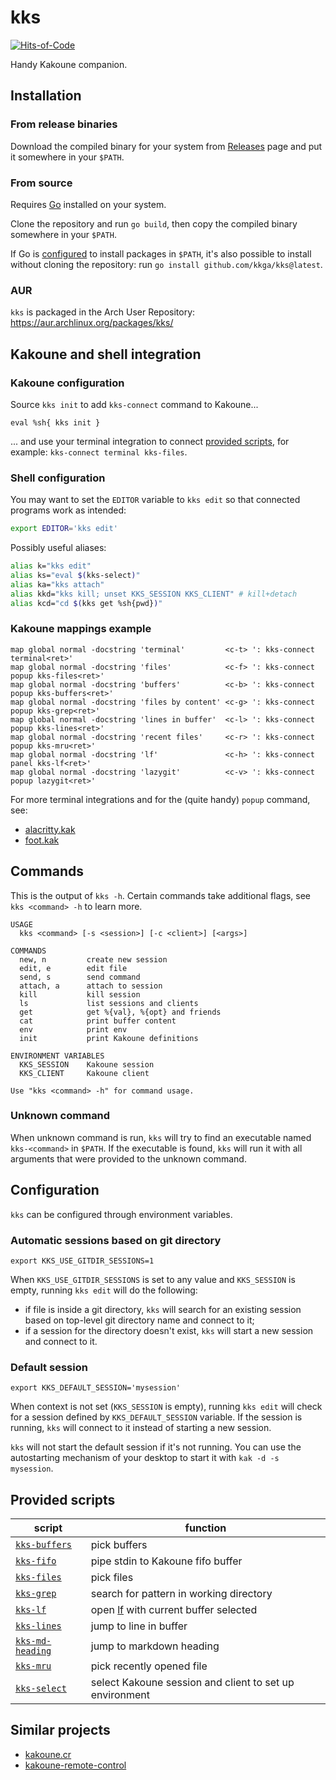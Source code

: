 # kks

[![Hits-of-Code](https://hitsofcode.com/github/kkga/kks?branch=main)](https://hitsofcode.com)

Handy Kakoune companion.

## Installation

### From release binaries

Download the compiled binary for your system from
[Releases](https://github.com/kkga/kks/releases) page and put it somewhere in
your `$PATH`.

### From source

Requires [Go](https://golang.org/) installed on your system.

Clone the repository and run `go build`, then copy the compiled binary somewhere
in your `$PATH`.

If Go is [configured](https://golang.org/ref/mod#go-install) to install packages
in `$PATH`, it's also possible to install without cloning the repository: run
`go install github.com/kkga/kks@latest`.

### AUR

`kks` is packaged in the Arch User Repository:
https://aur.archlinux.org/packages/kks/

## Kakoune and shell integration

### Kakoune configuration

Source `kks init` to add `kks-connect` command to Kakoune...

```kak
eval %sh{ kks init }
```

... and use your terminal integration to connect
[provided scripts](#provided-scripts), for example:
`kks-connect terminal kks-files`.

### Shell configuration

You may want to set the `EDITOR` variable to `kks edit` so that connected
programs work as intended:

```sh
export EDITOR='kks edit'
```

Possibly useful aliases:

```sh
alias k="kks edit"
alias ks="eval $(kks-select)"
alias ka="kks attach"
alias kkd="kks kill; unset KKS_SESSION KKS_CLIENT" # kill+detach
alias kcd="cd $(kks get %sh{pwd})"
```

### Kakoune mappings example

```kak
map global normal -docstring 'terminal'         <c-t> ': kks-connect terminal<ret>'
map global normal -docstring 'files'            <c-f> ': kks-connect popup kks-files<ret>'
map global normal -docstring 'buffers'          <c-b> ': kks-connect popup kks-buffers<ret>'
map global normal -docstring 'files by content' <c-g> ': kks-connect popup kks-grep<ret>'
map global normal -docstring 'lines in buffer'  <c-l> ': kks-connect popup kks-lines<ret>'
map global normal -docstring 'recent files'     <c-r> ': kks-connect popup kks-mru<ret>'
map global normal -docstring 'lf'               <c-h> ': kks-connect panel kks-lf<ret>'
map global normal -docstring 'lazygit'          <c-v> ': kks-connect popup lazygit<ret>'
```

For more terminal integrations and for the (quite handy) `popup` command, see:

- [alacritty.kak](https://github.com/alexherbo2/alacritty.kak)
- [foot.kak](https://github.com/kkga/foot.kak)

## Commands

This is the output of `kks -h`. Certain commands take additional flags, see
`kks <command> -h` to learn more.

```
USAGE
  kks <command> [-s <session>] [-c <client>] [<args>]

COMMANDS
  new, n         create new session
  edit, e        edit file
  send, s        send command
  attach, a      attach to session
  kill           kill session
  ls             list sessions and clients
  get            get %{val}, %{opt} and friends
  cat            print buffer content
  env            print env
  init           print Kakoune definitions

ENVIRONMENT VARIABLES
  KKS_SESSION    Kakoune session
  KKS_CLIENT     Kakoune client

Use "kks <command> -h" for command usage.
```

### Unknown command

When unknown command is run, `kks` will try to find an executable named
`kks-<command>` in `$PATH`. If the executable is found, `kks` will run it with
all arguments that were provided to the unknown command.

## Configuration

`kks` can be configured through environment variables.

### Automatic sessions based on git directory

```
export KKS_USE_GITDIR_SESSIONS=1
```

When `KKS_USE_GITDIR_SESSIONS` is set to any value and `KKS_SESSION` is empty,
running `kks edit` will do the following:

- if file is inside a git directory, `kks` will search for an existing session
  based on top-level git directory name and connect to it;
- if a session for the directory doesn't exist, `kks` will start a new session
  and connect to it.

### Default session

```
export KKS_DEFAULT_SESSION='mysession'
```

When context is not set (`KKS_SESSION` is empty), running `kks edit` will check
for a session defined by `KKS_DEFAULT_SESSION` variable. If the session is
running, `kks` will connect to it instead of starting a new session.

`kks` will not start the default session if it's not running. You can use the
autostarting mechanism of your desktop to start it with `kak -d -s mysession`.

## Provided scripts

| script                                       | function                                                |
| -------------------------------------------- | ------------------------------------------------------- |
| [`kks-buffers`](./scripts/kks-buffers)       | pick buffers                                            |
| [`kks-fifo`](./scripts/kks-fifo)             | pipe stdin to Kakoune fifo buffer                       |
| [`kks-files`](./scripts/kks-files)           | pick files                                              |
| [`kks-grep`](./scripts/kks-grep)             | search for pattern in working directory                 |
| [`kks-lf`](./scripts/kks-lf)                 | open [lf] with current buffer selected                  |
| [`kks-lines`](./scripts/kks-lines)           | jump to line in buffer                                  |
| [`kks-md-heading`](./scripts/kks-md-heading) | jump to markdown heading                                |
| [`kks-mru`](./scripts/kks-mru)               | pick recently opened file                               |
| [`kks-select`](./scripts/kks-select)         | select Kakoune session and client to set up environment |

[lf]: https://github.com/gokcehan/lf

## Similar projects

- [kakoune.cr](https://github.com/alexherbo2/kakoune.cr)
- [kakoune-remote-control](https://github.com/danr/kakoune-remote-control)

